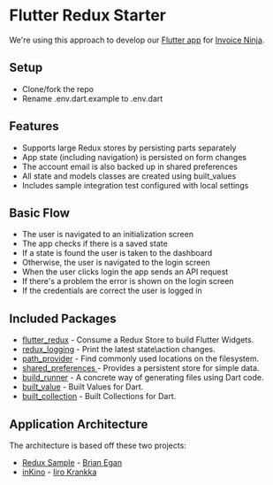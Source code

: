 # Flutter Redux Starter

We're using this approach to develop our [Flutter app](https://github.com/invoiceninja/flutter-mobile/) for [Invoice Ninja](https://www.invoiceninja.com).

## Setup

- Clone/fork the repo
- Rename .env.dart.example to .env.dart

## Features

- Supports large Redux stores by persisting parts separately
- App state (including navigation) is persisted on form changes
- The account email is also backed up in shared preferences
- All state and models classes are created using built_values
- Includes sample integration test configured with local settings

## Basic Flow

- The user is navigated to an initialization screen
- The app checks if there is a saved state
- If a state is found the user is taken to the dashboard
- Otherwise, the user is navigated to the login screen
- When the user clicks login the app sends an API request
- If there's a problem the error is shown on the login screen
- If the credentials are correct the user is logged in

## Included Packages

- [flutter_redux](https://pub.dartlang.org/packages/flutter_redux) - Consume a Redux Store to build Flutter Widgets.
- [redux_logging](https://pub.dartlang.org/packages/redux_logging) - Print the latest state\action changes.
- [path_provider](https://pub.dartlang.org/packages/path_provider) - Find commonly used locations on the filesystem.
- [shared_preferences ](https://pub.dartlang.org/packages/shared_preferences) - Provides a persistent store for simple data.
- [build_runner](https://pub.dartlang.org/packages/build_runner) - A concrete way of generating files using Dart code.
- [built_value](https://pub.dartlang.org/packages/built_value) - Built Values for Dart.
- [built_collection](https://pub.dartlang.org/packages/built_collection) - Built Collections for Dart.

## Application Architecture

The architecture is based off these two projects:

- [Redux Sample](https://github.com/brianegan/flutter_architecture_samples/tree/master/example/redux) - [Brian Egan](https://twitter.com/brianegan)
- [inKino](https://github.com/roughike/inKino) - [Iiro Krankka](https://twitter.com/koorankka)

